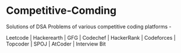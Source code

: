 # Competitive-Comding
Solutions of DSA Problems of various competitive coding platforms -

Leetcode | Hackerearth | GFG | Codechef | HackerRank | Codeforces | Topcoder | SPOJ | AtCoder | Interview Bit

